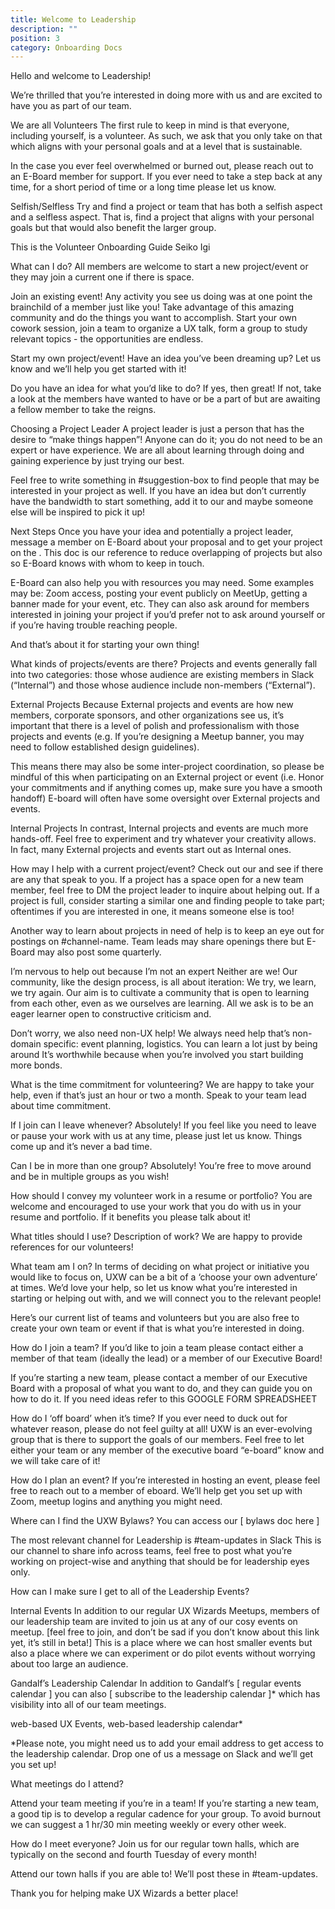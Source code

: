 ```yaml
---
title: Welcome to Leadership
description: ""
position: 3
category: Onboarding Docs
---
```


Hello and welcome to Leadership!

We’re thrilled that you’re interested in doing more with us and are excited to have you as part of our team.

We are all Volunteers
The first rule to keep in mind is that everyone, including yourself, is a volunteer. As such, we ask that you only take on that which aligns with your personal goals and at a level that is sustainable.

In the case you ever feel overwhelmed or burned out, please reach out to an E-Board member for support. If you ever need to take a step back at any time, for a short period of time or a long time please let us know.

Selfish/Selfless
Try and find a project or team that has both a selfish aspect and a selfless aspect. That is, find a project that aligns with your personal goals but that would also benefit the larger group.

This is the Volunteer Onboarding Guide Seiko Igi

What can I do?
All members are welcome to start a new project/event or they may join a current one if there is space.

Join an existing event!
Any activity you see us doing was at one point the brainchild of a member just like you! Take advantage of this amazing community and do the things you want to accomplish. Start your own cowork session, join a team to organize a UX talk, form a group to study relevant topics - the opportunities are endless.

<Here is a list of current project initiatives our members are doing. >
<Here is a list of ideas members have asked for but no one is currently spearheading>

Start my own project/event!
Have an idea you’ve been dreaming up? Let us know and we’ll help you get started with it!

Do you have an idea for what you’d like to do?
If yes, then great! If not, take a look at the <list of ideas> members have wanted to have or be a part of but are awaiting a fellow member to take the reigns.

Choosing a Project Leader
A project leader is just a person that has the desire to “make things happen”! Anyone can do it; you do not need to be an expert or have experience. We are all about learning through doing and gaining experience by just trying our best.

Feel free to write something in #suggestion-box to find people that may be interested in your project as well. If you have an idea but don’t currently have the bandwidth to start something, add it to our <list of ideas> and maybe someone else will be inspired to pick it up!

Next Steps
Once you have your idea and potentially a project leader, message a member on E-Board about your proposal and to get your project on the <list of current projects>. This doc is our reference to reduce overlapping of projects but also so E-Board knows with whom to keep in touch.

E-Board can also help you with resources you may need. Some examples may be: Zoom access, posting your event publicly on MeetUp, getting a banner made for your event, etc. They can also ask around for members interested in joining your project if you’d prefer not to ask around yourself or if you’re having trouble reaching people.

And that’s about it for starting your own thing!

What kinds of projects/events are there?
Projects and events generally fall into two categories: those whose audience are existing members in Slack (“Internal”) and those whose audience include non-members (“External”).

External Projects
Because External projects and events are how new members, corporate sponsors, and other organizations see us, it’s important that there is a level of polish and professionalism with those projects and events (e.g. If you’re designing a Meetup banner, you may need to follow established design guidelines).

This means there may also be some inter-project coordination, so please be mindful of this when participating on an External project or event (i.e. Honor your commitments and if anything comes up, make sure you have a smooth handoff) E-board will often have some oversight over External projects and events.

Internal Projects
In contrast, Internal projects and events are much more hands-off. Feel free to experiment and try whatever your creativity allows. In fact, many External projects and events start out as Internal ones.

How may I help with a current project/event?
Check out our <list of current projects> and see if there are any that speak to you. If a project has a space open for a new team member, feel free to DM the project leader to inquire about helping out. If a project is full, consider starting a similar one and finding people to take part; oftentimes if you are interested in one, it means someone else is too!

Another way to learn about projects in need of help is to keep an eye out for postings on #channel-name. Team leads may share openings there but E-Board may also post some quarterly.

I’m nervous to help out because I’m not an expert
Neither are we! Our community, like the design process, is all about iteration: We try, we learn, we try again. Our aim is to cultivate a community that is open to learning from each other, even as we ourselves are learning. All we ask is to be an eager learner open to constructive criticism and.

Don’t worry, we also need non-UX help!
We always need help that’s non-domain specific: event planning, logistics.
You can learn a lot just by being around
It’s worthwhile because when you’re involved you start building more bonds.

What is the time commitment for volunteering?
We are happy to take your help, even if that’s just an hour or two a month. Speak to your team lead about time commitment.

If I join can I leave whenever?
Absolutely! If you feel like you need to leave or pause your work with us at any time, please just let us know. Things come up and it’s never a bad time.

Can I be in more than one group?
Absolutely! You’re free to move around and be in multiple groups as you wish!

How should I convey my volunteer work in a resume or portfolio?
You are welcome and encouraged to use your work that you do with us in your resume and portfolio. If it benefits you please talk about it!

What titles should I use? Description of work?
We are happy to provide references for our volunteers!

What team am I on?
In terms of deciding on what project or initiative you would like to focus on, UXW can be a bit of a ‘choose your own adventure’ at times. We’d love your help, so let us know what you’re interested in starting or helping out with, and we will connect you to the relevant people!

Here’s our current list of teams and volunteers but you are also free to create your own team or event if that is what you’re interested in doing.

How do I join a team?
If you’d like to join a team please contact either a member of that team (ideally the lead) or a member of our Executive Board!

If you’re starting a new team, please contact a member of our Executive Board with a proposal of what you want to do, and they can guide you on how to do it. If you need ideas refer to this GOOGLE FORM SPREADSHEET

How do I ‘off board’ when it’s time?
If you ever need to duck out for whatever reason, please do not feel guilty at all! UXW is an ever-evolving group that is there to support the goals of our members. Feel free to let either your team or any member of the executive board “e-board” know and we will take care of it!

How do I plan an event?
If you’re interested in hosting an event, please feel free to reach out to a member of eboard. We’ll help get you set up with Zoom, meetup logins and anything you might need.

Where can I find the UXW Bylaws?
You can access our [ bylaws doc here ]

The most relevant channel for Leadership is #team-updates in Slack
This is our channel to share info across teams, feel free to post what you’re working on project-wise and anything that should be for leadership eyes only.

How can I make sure I get to all of the Leadership Events?

Internal Events
In addition to our regular UX Wizards Meetups, members of our leadership team are invited to join us at any of our cosy events on meetup. [feel free to join, and don’t be sad if you don’t know about this link yet, it’s still in beta!] This is a place where we can host smaller events but also a place where we can experiment or do pilot events without worrying about too large an audience.

Gandalf’s Leadership Calendar
In addition to Gandalf’s [ regular events calendar ] you can also [ subscribe to the leadership calendar ]\* which has visibility into all of our team meetings.

web-based UX Events, web-based leadership calendar\*

\*Please note, you might need us to add your email address to get access to the leadership calendar. Drop one of us a message on Slack and we’ll get you set up!

What meetings do I attend?

Attend your team meeting if you’re in a team!
If you’re starting a new team, a good tip is to develop a regular cadence for your group. To avoid burnout we can suggest a 1 hr/30 min meeting weekly or every other week.

How do I meet everyone?
Join us for our regular town halls, which are typically on the second and fourth Tuesday of every month!

Attend our town halls if you are able to!
We’ll post these in #team-updates.

Thank you for helping make UX Wizards a better place!
